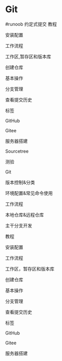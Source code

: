 # Git
#runoob
约定式提交
教程

安装配置

工作流程

工作区,暂存区和版本库

创建仓库

基本操作

分支管理

查看提交历史

标签

GitHub

Gitee

服务器搭建

Sourcetree

测验


Git

版本控制&分类

环境配置&常见命令使用

工作流程

本地仓库&远程仓库

主干分支开发

教程

安装配置

工作流程

工作区，暂存区和版本库

创建仓库

基本操作

分支管理

查看提交历史

标签

GitHub

Gitee

服务器搭建
